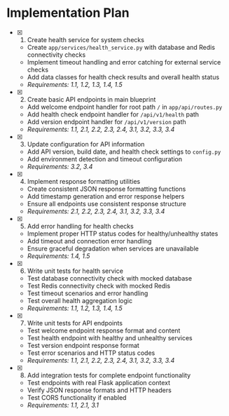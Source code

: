 # Implementation Plan

- [x] 1. Create health service for system checks





  - Create `app/services/health_service.py` with database and Redis connectivity checks
  - Implement timeout handling and error catching for external service checks
  - Add data classes for health check results and overall health status
  - _Requirements: 1.1, 1.2, 1.3, 1.4, 1.5_

- [x] 2. Create basic API endpoints in main blueprint





  - Add welcome endpoint handler for root path `/` in `app/api/routes.py`
  - Add health check endpoint handler for `/api/v1/health` path
  - Add version endpoint handler for `/api/v1/version` path
  - _Requirements: 1.1, 2.1, 2.2, 2.3, 2.4, 3.1, 3.2, 3.3, 3.4_

- [x] 3. Update configuration for API information





  - Add API version, build date, and health check settings to `config.py`
  - Add environment detection and timeout configuration
  - _Requirements: 3.2, 3.4_

- [x] 4. Implement response formatting utilities










  - Create consistent JSON response formatting functions
  - Add timestamp generation and error response helpers
  - Ensure all endpoints use consistent response structure
  - _Requirements: 2.1, 2.2, 2.3, 2.4, 3.1, 3.2, 3.3, 3.4_

- [x] 5. Add error handling for health checks





  - Implement proper HTTP status codes for healthy/unhealthy states
  - Add timeout and connection error handling
  - Ensure graceful degradation when services are unavailable
  - _Requirements: 1.4, 1.5_

- [x] 6. Write unit tests for health service





  - Test database connectivity check with mocked database
  - Test Redis connectivity check with mocked Redis
  - Test timeout scenarios and error handling
  - Test overall health aggregation logic
  - _Requirements: 1.1, 1.2, 1.3, 1.4, 1.5_

- [x] 7. Write unit tests for API endpoints













  - Test welcome endpoint response format and content
  - Test health endpoint with healthy and unhealthy services
  - Test version endpoint response format
  - Test error scenarios and HTTP status codes
  - _Requirements: 1.1, 2.1, 2.2, 2.3, 2.4, 3.1, 3.2, 3.3, 3.4_

- [x] 8. Add integration tests for complete endpoint functionality







  - Test endpoints with real Flask application context
  - Verify JSON response formats and HTTP headers
  - Test CORS functionality if enabled
  - _Requirements: 1.1, 2.1, 3.1_